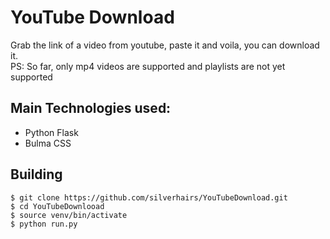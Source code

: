 # YouTube Download
Grab the link of a video from youtube, paste it and voila, you can download it.<br/>
PS: So far, only mp4 videos are supported and playlists are not yet supported

## Main Technologies used:
 - Python Flask
 - Bulma CSS
 
## Building
```
$ git clone https://github.com/silverhairs/YouTubeDownload.git
$ cd YouTubeDownlooad
$ source venv/bin/activate
$ python run.py
```
